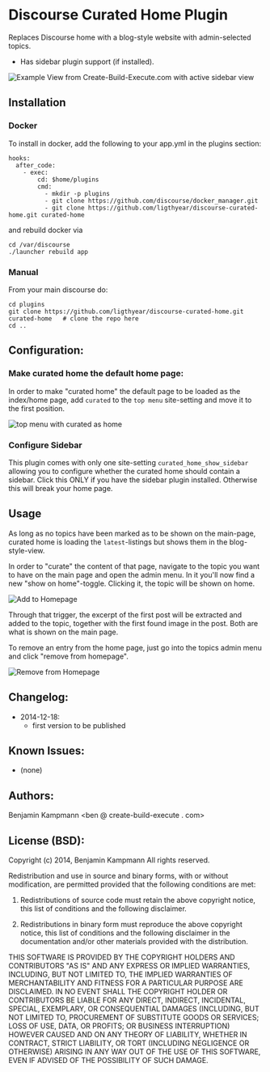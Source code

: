 # Discourse Curated Home Plugin

Replaces Discourse home with a blog-style website with admin-selected topics.

 - Has sidebar plugin support (if installed).

![Example View from Create-Build-Execute.com with active sidebar view](https://raw.githubusercontent.com/ligthyear/discourse-curated-home/master/docs/blogindex.png)

## Installation

### Docker

To install in docker, add the following to your app.yml in the plugins section:

```
hooks:
  after_code:
    - exec:
        cd: $home/plugins
        cmd:
          - mkdir -p plugins
          - git clone https://github.com/discourse/docker_manager.git
          - git clone https://github.com/ligthyear/discourse-curated-home.git curated-home
```

and rebuild docker via

```
cd /var/discourse
./launcher rebuild app
```

### Manual

From your main discourse do:

    cd plugins
    git clone https://github.com/ligthyear/discourse-curated-home.git curated-home   # clone the repo here
    cd ..


## Configuration:

### Make curated home the default home page:

In order to make "curated home" the default page to be loaded as the index/home page, add `curated` to the `top menu` site-setting and move it to the first position.

![top menu with curated as home](https://raw.githubusercontent.com/ligthyear/discourse-curated-home/master/docs/top_menu.png)

### Configure Sidebar

This plugin comes with only one site-setting `curated_home_show_sidebar` allowing you to configure whether the curated home should contain a sidebar. Click this ONLY if you have the sidebar plugin installed. Otherwise this will break your home page.


## Usage

As long as no topics have been marked as to be shown on the main-page, curated home is loading the `latest`-listings but shows them in the blog-style-view.

In order to "curate" the content of that page, navigate to the topic you want to have on the main page and open the admin menu. In it you'll now find a new "show on home"-toggle. Clicking it, the topic will be shown on home.

![Add to Homepage](https://raw.githubusercontent.com/ligthyear/discourse-curated-home/master/docs/add-to-homepage.png)

Through that trigger, the excerpt of the first post will be extracted and added to the topic, together with the first found image in the post. Both are what is shown on the main page.

To remove an entry from the home page, just go into the topics admin menu and click "remove from homepage".

![Remove from Homepage](https://raw.githubusercontent.com/ligthyear/discourse-curated-home/master/docs/remove-from-homepage.png)


## Changelog:

 * 2014-12-18:
   - first version to be published

## Known Issues:

 - (none)

## Authors:
Benjamin Kampmann <ben @ create-build-execute . com>

## License (BSD):
Copyright (c) 2014, Benjamin Kampmann
All rights reserved.

Redistribution and use in source and binary forms, with or without modification, are permitted provided that the following conditions are met:

1. Redistributions of source code must retain the above copyright notice, this list of conditions and the following disclaimer.

2. Redistributions in binary form must reproduce the above copyright notice, this list of conditions and the following disclaimer in the documentation and/or other materials provided with the distribution.

THIS SOFTWARE IS PROVIDED BY THE COPYRIGHT HOLDERS AND CONTRIBUTORS "AS IS" AND ANY EXPRESS OR IMPLIED WARRANTIES, INCLUDING, BUT NOT LIMITED TO, THE IMPLIED WARRANTIES OF MERCHANTABILITY AND FITNESS FOR A PARTICULAR PURPOSE ARE DISCLAIMED. IN NO EVENT SHALL THE COPYRIGHT HOLDER OR CONTRIBUTORS BE LIABLE FOR ANY DIRECT, INDIRECT, INCIDENTAL, SPECIAL, EXEMPLARY, OR CONSEQUENTIAL DAMAGES (INCLUDING, BUT NOT LIMITED TO, PROCUREMENT OF SUBSTITUTE GOODS OR SERVICES; LOSS OF USE, DATA, OR PROFITS; OR BUSINESS INTERRUPTION) HOWEVER CAUSED AND ON ANY THEORY OF LIABILITY, WHETHER IN CONTRACT, STRICT LIABILITY, OR TORT (INCLUDING NEGLIGENCE OR OTHERWISE) ARISING IN ANY WAY OUT OF THE USE OF THIS SOFTWARE, EVEN IF ADVISED OF THE POSSIBILITY OF SUCH DAMAGE.
